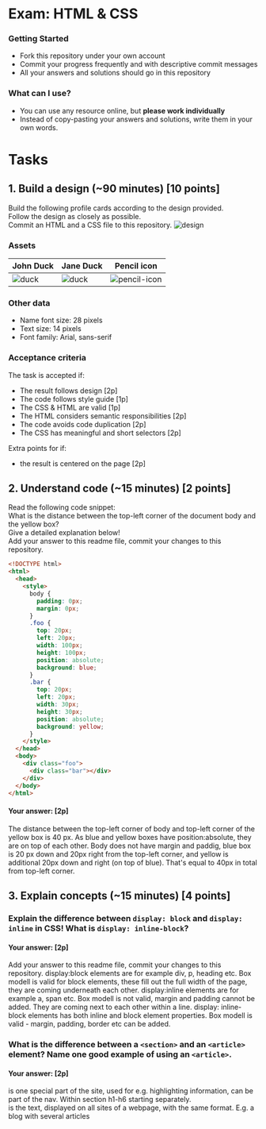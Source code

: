 # Exam: HTML & CSS

### Getting Started
 - Fork this repository under your own account
 - Commit your progress frequently and with descriptive commit messages
 - All your answers and solutions should go in this repository

### What can I use?
 - You can use any resource online, but **please work individually**
 - Instead of copy-pasting your answers and solutions, write them in your own words.


# Tasks

## 1. Build a design (~90 minutes) [10 points]
Build the following profile cards according to the design provided.   
Follow the design as closely as possible.   
Commit an HTML and a CSS file to this repository.
![design](exercise-1.png)

### Assets
John Duck | Jane Duck | Pencil icon
--------- | --------- | -----------
![duck](duck.jpg) | ![duck](duck2.jpg) | ![pencil-icon](edit-icon.png)   

### Other data
  - Name font size: 28 pixels
  - Text size: 14 pixels
  - Font family: Arial, sans-serif

### Acceptance criteria
The task is accepted if:
  - The result follows design [2p]
  - The code follows style guide [1p]
  - The CSS & HTML are valid [1p]
  - The HTML considers semantic responsibilities [2p]
  - The code avoids code duplication [2p]
  - The CSS has meaningful and short selectors [2p]

Extra points for if:
  - the result is centered on the page [2p]


## 2. Understand code (~15 minutes) [2 points]
Read the following code snippet:   
What is the distance between the top-left corner of the document body and the yellow box?   
Give a detailed explanation below!   
Add your answer to this readme file, commit your changes to this repository.
```HTML
<!DOCTYPE html>
<html>
  <head>
    <style>
      body {
        padding: 0px;
        margin: 0px;
      }
      .foo {
        top: 20px;
        left: 20px;
        width: 100px;
        height: 100px;
        position: absolute;
        background: blue;
      }
      .bar {
        top: 20px;
        left: 20px;
        width: 30px;
        height: 30px;
        position: absolute;
        background: yellow;
      }
    </style>
  </head>
  <body>
    <div class="foo">
      <div class="bar"></div>
    </div>
  </body>
</html>
```
#### Your answer: [2p]
The distance between the top-left corner of body and top-left corner of the yellow box is 40 px. As blue and yellow 
boxes have position:absolute, they are on top of each other. Body does not have margin and paddig, blue box is 20 px
down and 20px right from the top-left corner, and yellow is additional 20px down and right (on top of blue). 
That's equal to 40px in total from top-left corner.

## 3. Explain concepts (~15 minutes) [4 points]


### Explain the difference between `display: block` and `display: inline` in CSS! What is `display: inline-block`?
#### Your answer: [2p]
Add your answer to this readme file, commit your changes to this repository.
display:block elements are for example div, p, heading etc. Box modell is valid for block elements, these fill out the
full width of the page, they are coming underneath each other.
display:inline elements are for example a, span etc. Box modell is not valid, margin and padding cannot be added. 
They are coming next to each other within a line. 
display: inline-block elements has both inline and block element properties. Box modell is valid - margin, 
padding, border etc can be added. 

### What is the difference between a `<section>` and an `<article>` element? Name one good example of using an `<article>`.
#### Your answer: [2p]
<section> is one special part of the site, used for e.g. highlighting information, can be part of the nav. 
Within section h1-h6 starting separately.
<article> is the text, displayed on all sites of a webpage, with the same format. E.g. a blog with several articles
